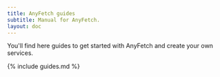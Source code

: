 ```yaml
---
title: AnyFetch guides
subtitle: Manual for AnyFetch.
layout: doc
---
```


You'll find here guides to get started with AnyFetch and create your own services.

{% include guides.md %}
